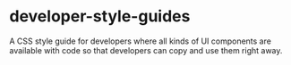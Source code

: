 # developer-style-guides
A CSS style guide for developers where all kinds of UI components are available with code so that developers can copy and use them right away.
